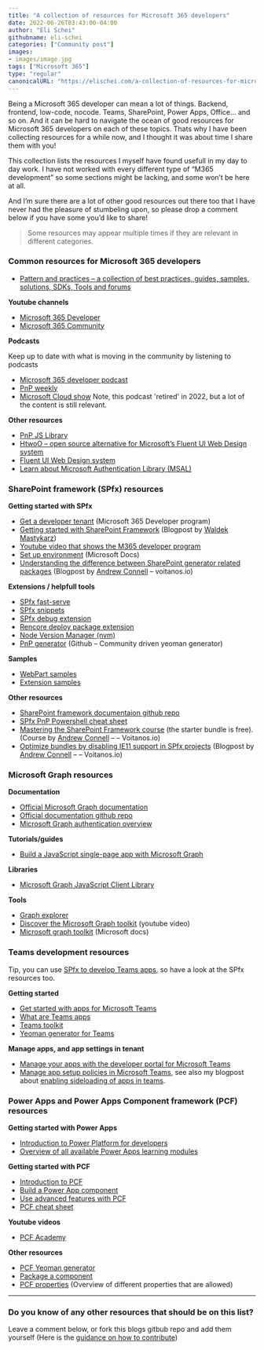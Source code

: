```yaml
---
title: "A collection of resources for Microsoft 365 developers"
date: 2022-06-26T03:43:00-04:00
author: "Eli Schei"
githubname: eli-schei
categories: ["Community post"]
images:
- images/image.jpg
tags: ["Microsoft 365"]
type: "regular"
canonicalURL: "https://elischei.com/a-collection-of-resources-for-microsoft-365-developers/"
---
```


Being a Microsoft 365 developer can mean a lot of things. Backend, frontend, low-code, nocode. Teams, SharePoint, Power Apps, Office… and so on. And it can be hard to navigate the ocean of good resources for Microsoft 365 developers on each of these topics. Thats why I have been collecting resources for a while now, and I thought it was about time I share them with you!

This collection lists the resources I myself have found usefull in my day to day work. I have not worked with every different type of “M365 development” so some sections might be lacking, and some won’t be here at all.

And I’m sure there are a lot of other good resources out there too that I have never had the pleasure of stumbeling upon, so please drop a comment below if you have some you’d like to share!

> Some resources may appear multiple times if they are relevant in different categories.

### Common resources for Microsoft 365 developers

* [Pattern and practices – a collection of best practices, guides, samples, solutions, SDKs, Tools and forums](https://pnp.github.io/#guidance)

**Youtube channels**

* [Microsoft 365 Developer](https://www.youtube.com/c/Microsoft365Developer)
* [Microsoft 365 Community](https://www.youtube.com/channel/UC_mKdhw-V6CeCM7gTo_Iy7w)

**Podcasts**

Keep up to date with what is moving in the community by listening to podcasts

* [Microsoft 365 developer podcast](https://www.m365devpodcast.com/)
* [PnP weekly](https://pnpweekly.podbean.com/)
* [Microsoft Cloud show](https://www.microsoftcloudshow.com/) Note, this podcast 'retired' in 2022, but a lot of the content is still relevant.

**Other resources**

* [PnP JS Library](https://pnp.github.io/pnpjs/)
* [HtwoO – open source alternative for Microsoft’s Fluent UI Web Design system](https://lab.n8d.studio/htwoo/)
* [Fluent UI Web Design system](https://developer.microsoft.com/en-us/fluentui)
* [Learn about Microsoft Authentication Library (MSAL)](https://docs.microsoft.com/en-us/azure/active-directory/develop/msal-overview)

### SharePoint framework (SPfx) resources

**Getting started with SPfx**

* [Get a developer tenant](https://developer.microsoft.com/en-us/microsoft-365/dev-program) (Microsoft 365 Developer program)
* [Getting started with SharePoint Framework](https://blog.mastykarz.nl/getting-started-sharepoint-framework/) (Blogpost by [Waldek Mastykarz](https://twitter.com/waldekm))
* [Youtube video that shows the M365 developer program](https://www.youtube.com/watch?v=2JWUr6zBtwg)
* [Set up environment](https://docs.microsoft.com/en-us/sharepoint/dev/spfx/set-up-your-development-environment) (Microsoft Docs)
* [Understanding the difference between SharePoint generator related packages](https://www.voitanos.io/blog/understand-difference-sharepoint-framework-generator-library-packages/) (Blogpost by [Andrew Connell](https://twitter.com/andrewconnell) – voitanos.io)

**Extensions / helpfull tools**

* [SPfx fast-serve](https://github.com/s-KaiNet/spfx-fast-serve)
* [SPfx snippets](https://marketplace.visualstudio.com/items?itemName=eliostruyf.spfx-snippets)
* [SPfx debug extension](https://marketplace.visualstudio.com/items?itemName=eliostruyf.spfx-debug)
* [Rencore deploy package extension](https://marketplace.visualstudio.com/items?itemName=RencoreGmbH.vscode-spfx-deploy-package)
* [Node Version Manager (nvm)](https://elischei.com/how-to-use-nvm-for-windows/)
* [PnP generator](https://github.com/pnp/generator-spfx) (Github – Community driven yeoman generator)

**Samples**

* [WebPart samples](https://github.com/pnp/sp-dev-fx-webparts)
* [Extension samples](https://github.com/pnp/sp-dev-fx-extensions)

**Other resources**

* [SharePoint framework documentaion github repo](https://github.com/SharePoint/sp-dev-docs)
* [SPfx PnP Powershell cheat sheet](https://github.com/Eli-Schei/resource-sheets/blob/main/M365/spfx/spfx-pnp-powershell-cheat-sheet.md)
* [Mastering the SharePoint Framework course](https://www.voitanos.io/course-master-sharepoint-framework) (the starter bundle is free). (Course by [Andrew Connell](https://twitter.com/andrewconnell) – – Voitanos.io)
* [Optimize bundles by disabling IE11 support in SPfx projects](https://www.voitanos.io/blog/optimize-spfx-bundles-ditch-ie11-support/) (Blogpost by [Andrew Connell](https://twitter.com/andrewconnell)  – – Voitanos.io)

### Microsoft Graph resources

**Documentation**

* [Official Microsoft Graph documentation](https://docs.microsoft.com/en-us/graph/)
* [Official documentation github repo](https://github.com/microsoftgraph/microsoft-graph-docs)
* [Microsoft Graph authentication overview](https://docs.microsoft.com/en-us/graph/auth/)

**Tutorials/guides**

* [Build a JavaScript single-page app with Microsoft Graph](https://docs.microsoft.com/en-us/graph/tutorials/javascript)

**Libraries**

* [Microsoft Graph JavaScript Client Library](https://www.npmjs.com/package/@microsoft/microsoft-graph-client)

**Tools**

* [Graph explorer](https//developer.microsoft.com/en-us/graph/graph-explorer)
* [Discover the Microsoft Graph toolkit](https://www.youtube.com/watch?v=HdQlVv3Wekk) (youtube video)
* [Microsoft graph toolkit](https://docs.microsoft.com/en-us/graph/toolkit/overview) (Microsoft docs)

### Teams development resources
Tip, you can use [SPfx to develop Teams apps](https://docs.microsoft.com/en-us/microsoftteams/platform/sbs-gs-spfx?tabs=vscode%2Cviscode), so have a look at the SPfx resources too.

**Getting started**

* [Get started with apps for Microsoft Teams](https://docs.microsoft.com/en-us/microsoftteams/platform/get-started/get-started-overview)
* [What are Teams apps](https://docs.microsoft.com/en-us/microsoftteams/platform/overview)
* [Teams toolkit](https://docs.microsoft.com/en-us/microsoftteams/platform/toolkit/teams-toolkit-fundamentals)
* [Yeoman generator for Teams](https://github.com/pnp/generator-teams)

**Manage apps, and app settings in tenant**

* [Manage your apps with the developer portal for Microsoft Teams](https://docs.microsoft.com/en-us/microsoftteams/platform/concepts/build-and-test/teams-developer-portal)
* [Manage app setup policies in Microsoft Teams](https://docs.microsoft.com/en-us/microsoftteams/teams-app-setup-policies), see also my blogpost about [enabling sideloading of apps in teams](https://elischei.com/enable-sideloading-of-apps-in-microsoft-teams/).

### Power Apps and Power Apps Component framework (PCF) resources

**Getting started with Power Apps**

* [Introduction to Power Platform for developers](https://docs.microsoft.com/en-us/learn/modules/introduction-developing-power-platform/1-introduction)
* [Overview of all available Power Apps learning modules](https://docs.microsoft.com/en-us/learn/browse/?expanded=power-platform&products=power-apps)

**Getting started with PCF**

* [Introduction to PCF](https://docs.microsoft.com/en-us/learn/modules/get-started-component-framework/)
* [Build a Power App component](https://docs.microsoft.com/en-us/learn/modules/build-power-app-component/)
* [Use advanced features with PCF](https://docs.microsoft.com/en-us/learn/modules/component-framework-advanced-topics/)
* [PCF cheat sheet](https://github.com/Eli-Schei/resource-sheets/blob/main/M365/Power%20Apps%20and%20PCF/PCF-cheat-sheet.md)

**Youtube videos**

* [PCF Academy](https://www.youtube.com/playlist?list=PL0WiRFWRFGlQr5tGZdUGUlyTl7Gi1Wb_K)

**Other resources**

* [PCF Yeoman generator](https://github.com/DynamicsNinja/generator-pcf)
* [Package a component](https://docs.microsoft.com/en-us/powerapps/developer/component-framework/import-custom-controls)
* [PCF properties](https://docs.microsoft.com/en-us/powerapps/developer/component-framework/manifest-schema-reference/property) (Overview of different properties that are allowed)

<p></p>

---

### Do you know of any other resources that should be on this list?

Leave a comment below, or fork this blogs gitbub repo and add them yourself (Here is the [guidance on how to contribute](https://pnp.github.io/blog/post/contribute-blog/))
